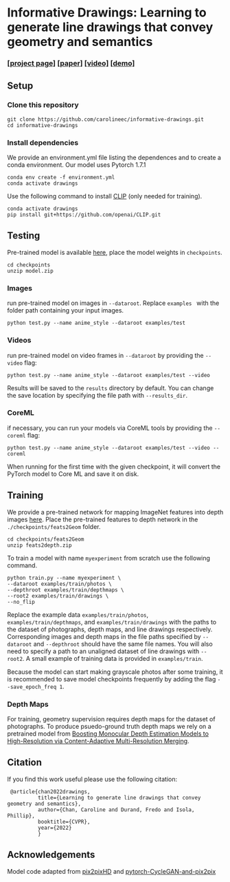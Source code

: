 # Informative Drawings: Learning to generate line drawings that convey geometry and semantics

### [[project page]](https://carolineec.github.io/informative_drawings/) [[paper]](https://arxiv.org/abs/2203.12691) [[video]](TODO) [[demo]](https://huggingface.co/spaces/carolineec/informativedrawings)


## Setup

### Clone this repository

```
git clone https://github.com/carolineec/informative-drawings.git
cd informative-drawings
```

### Install dependencies
We provide an environment.yml file listing the dependences and to create a conda environment. Our model uses Pytorch 1.7.1

```
conda env create -f environment.yml
conda activate drawings
```

Use the following command to install [CLIP](https://github.com/openai/CLIP) (only needed for training).

```
conda activate drawings
pip install git+https://github.com/openai/CLIP.git
```

## Testing
Pre-trained model is available [here](https://drive.google.com/file/d/11l5u5sb1PO5Z5YA3IoEHauVPm0k407C1/view?usp=sharing), place the model weights in `checkpoints`.

```
cd checkpoints
unzip model.zip
```

### Images

run pre-trained model on images in `--dataroot`. Replace `examples ` with the folder path containing your input images.

```
python test.py --name anime_style --dataroot examples/test
```

### Videos

run pre-trained model on video frames in `--dataroot` by providing the `--video` flag:

```
python test.py --name anime_style --dataroot examples/test --video
```

Results will be saved to the `results` directory by default. You can change the save location by specifying the file path with `--results_dir`. 

### CoreML

if necessary, you can run your models via CoreML tools by providing the `--coreml` flag:

```
python test.py --name anime_style --dataroot examples/test --video --coreml
```

When running for the first time with the given checkpoint, it will convert the PyTorch model to Core ML and save it on disk.

## Training

We provide a pre-trained network for mapping ImageNet features into depth images [here](https://drive.google.com/file/d/1Ov1BNue74Yu-57X2rpdjqZy0o-fnFoly/view?usp=sharing). Place the pre-trained features to depth network in the `./checkpoints/feats2Geom` folder.

```
cd checkpoints/feats2Geom
unzip feats2depth.zip
```

To train a model with name `myexperiment` from scratch use the following command.

```
python train.py --name myexperiment \
--dataroot examples/train/photos \
--depthroot examples/train/depthmaps \
--root2 examples/train/drawings \
--no_flip
```
Replace the example data `examples/train/photos`, `examples/train/depthmaps`, and `examples/train/drawings` with the paths to the dataset of photographs, depth maps, and line drawings respectively. Corresponding images and depth maps in the file paths specified by `--dataroot` and `--depthroot` should have the same file names. You will also need to specify a path to an unaligned dataset of line drawings with `--root2`. A small example of training data is provided in `examples/train`.

Because the model can start making grayscale photos after some training, it is recommended to save model checkpoints frequently by adding the flag `--save_epoch_freq 1`.

### Depth Maps

For training, geometry supervision requires depth maps for the dataset of photographs. To produce psuedo-ground truth depth maps we rely on a pretrained model from [Boosting Monocular Depth Estimation Models to High-Resolution via Content-Adaptive Multi-Resolution Merging](http://yaksoy.github.io/highresdepth/).

## Citation

If you find this work useful please use the following citation:

```
 @article{chan2022drawings,
	      title={Learning to generate line drawings that convey geometry and semantics},
	      author={Chan, Caroline and Durand, Fredo and Isola, Phillip},
	      booktitle={CVPR},
	      year={2022}
	      }
```

## Acknowledgements

Model code adapted from [pix2pixHD](https://github.com/NVIDIA/pix2pixHD) and [pytorch-CycleGAN-and-pix2pix](https://github.com/junyanz/pytorch-CycleGAN-and-pix2pix)
